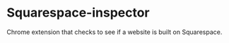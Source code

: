 Squarespace-inspector
=====================

Chrome extension that checks to see if a website is built on Squarespace.
